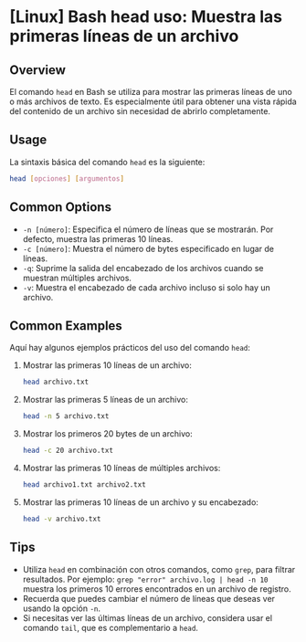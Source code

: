 # [Linux] Bash head uso: Muestra las primeras líneas de un archivo

## Overview
El comando `head` en Bash se utiliza para mostrar las primeras líneas de uno o más archivos de texto. Es especialmente útil para obtener una vista rápida del contenido de un archivo sin necesidad de abrirlo completamente.

## Usage
La sintaxis básica del comando `head` es la siguiente:

```bash
head [opciones] [argumentos]
```

## Common Options
- `-n [número]`: Especifica el número de líneas que se mostrarán. Por defecto, muestra las primeras 10 líneas.
- `-c [número]`: Muestra el número de bytes especificado en lugar de líneas.
- `-q`: Suprime la salida del encabezado de los archivos cuando se muestran múltiples archivos.
- `-v`: Muestra el encabezado de cada archivo incluso si solo hay un archivo.

## Common Examples
Aquí hay algunos ejemplos prácticos del uso del comando `head`:

1. Mostrar las primeras 10 líneas de un archivo:
   ```bash
   head archivo.txt
   ```

2. Mostrar las primeras 5 líneas de un archivo:
   ```bash
   head -n 5 archivo.txt
   ```

3. Mostrar los primeros 20 bytes de un archivo:
   ```bash
   head -c 20 archivo.txt
   ```

4. Mostrar las primeras 10 líneas de múltiples archivos:
   ```bash
   head archivo1.txt archivo2.txt
   ```

5. Mostrar las primeras 10 líneas de un archivo y su encabezado:
   ```bash
   head -v archivo.txt
   ```

## Tips
- Utiliza `head` en combinación con otros comandos, como `grep`, para filtrar resultados. Por ejemplo: `grep "error" archivo.log | head -n 10` muestra los primeros 10 errores encontrados en un archivo de registro.
- Recuerda que puedes cambiar el número de líneas que deseas ver usando la opción `-n`.
- Si necesitas ver las últimas líneas de un archivo, considera usar el comando `tail`, que es complementario a `head`.